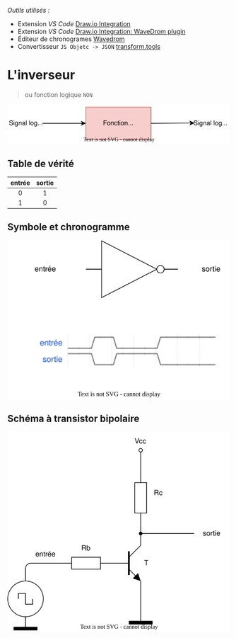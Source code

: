 *Outils utilisés :*

- Extension *VS Code* [Draw.io Integration](https://marketplace.visualstudio.com/items?itemName=hediet.vscode-drawio)
- Extension *VS Code* [Draw.io Integration: WaveDrom plugin](https://marketplace.visualstudio.com/items?itemName=nopeslide.vscode-drawio-plugin-wavedrom)
- Éditeur de chronogrames [Wavedrom](https://wavedrom.com/editor.html)
- Convertisseur `JS Objetc -> JSON` [transform.tools](https://transform.tools/js-object-to-json)

# L'inverseur

> ou fonction logique `NON`

![drawio](synoptique.drawio.svg)

## Table de vérité

| entrée | sortie |
| :----: | :----: |
|   0    |   1    |
|   1    |   0    |

## Symbole et chronogramme

![drawio](inverseur.drawio.svg)

## Schéma à transistor bipolaire

![drawio](transistor.drawio.svg)

